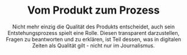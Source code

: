 ---
layout: trend
title: Vom Produkt zum Prozess
subtitle: "Nicht mehr einzig die Qualität des Produkts entscheidet, auch sein Entstehungsprozess spielt eine Rolle. Diesen transparent darzustellen, Fragen zu beantworten und zu erklären, ist Teil dessen, was in digitalen Zeiten als Qualität gilt - nicht nur im Journalismus."
---